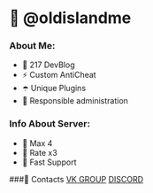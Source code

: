 # 🤠 @oldislandme
### About Me:
- 🔭 217 DevBlog
- ⚡ Custom AntiCheat
- ☂️ Unique Plugins
- 🤔 Responsible administration

### Info About Server:
- 👯 Max 4
- 🌱 Rate x3
- 💬 Fast Support

###🧩 Contacts
[VK GROUP](https://vk.com/oldislandme)
[DISCORD](https://discord.gg/qmRDU2XcT8)
